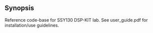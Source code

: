 ## Synopsis

Reference code-base for SSY130 DSP-KIT lab. See user_guide.pdf for installation/use guidelines.